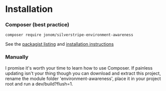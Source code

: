 # Installation

### Composer (best practice)

```
composer require jonom/silverstripe-environment-awareness
```

See the [packagist listing](https://packagist.org/packages/jonom/silverstripe-environment-awareness) and [installation instructions](https://docs.silverstripe.org/en/getting_started/composer/#adding-modules-to-your-project)

### Manually

I promise it's worth your time to learn how to use Composer. If painless updating isn't your thing though you can download and extract this project, rename the module folder 'environment-awareness', place it in your project root and run a dev/build?flush=1.